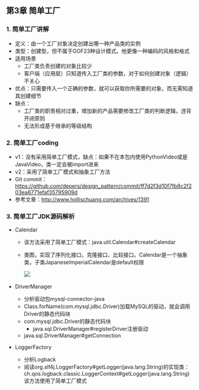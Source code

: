##  第3章 简单工厂

### 1. 简单工厂讲解

* 定义：由一个工厂对象决定创建出哪一种产品类的实例
* 类型：创建型，但不属于GOF23种设计模式。他更像一种编码的风格和格式
* 适用场景
  * 工厂类负责创建的对象比较少
  * 客户端（应用层）只知道传入工厂类的参数，对于如何创建对象（逻辑）不关心
* 优点：只需要传入一个正确的参数，就可以获取你所需要的对象，而无需知道其创建细节
* 缺点：
  * 工厂类的职责相对过重，增加新的产品需要修改工厂类的判断逻辑，违背开闭原则
  * 无法形成基于继承的等级结构

### 2. 简单工厂coding

* v1：没有采用简单工厂模式，缺点：如果不在本包内使用PythonVideo或是JavaVideo，类一定会被import进来
* v2：采用了简单工厂模式和抽象工厂方法
* Git commit：https://github.com/depers/design_pattern/commit/ff7d2f3d10f7fb8c2f203ea6771efaf35795909d
* 参考文章：http://www.hollischuang.com/archives/1391

### 3. 简单工厂JDK源码解析

* Calendar

  * 该方法采用了简单工厂模式：java.util.Calendar#createCalendar

  * 类图，实现了序列化接口，克隆接口、比较接口。Calendar是一个抽象类，子类JapaneseImperialCalendar是default权限

    ![](..\..\..\笔记图片\11\19.png)

* DriverManager

  * 分析驱动包mysql-connector-java
  * Class.forName(com.mysql.jdbc.Driver)加载MySQL的驱动，就会调用Driver的静态代码块
  * com.mysql.jdbc.Driver的静态代码块
    * java.sql.DriverManager#registerDriver注册驱动
  * java.sql.DriverManager#getConnection

* LoggerFactory

  * 分析Logback
  * 阅读org.slf4j.LoggerFactory#getLogger(java.lang.String)的实现类：ch.qos.logback.classic.LoggerContext#getLogger(java.lang.String)该方法使用了简单工厂模式

